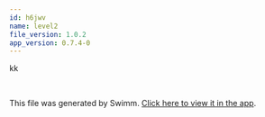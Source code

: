 ```yaml
---
id: h6jwv
name: level2
file_version: 1.0.2
app_version: 0.7.4-0
---
```


kk

<br/>

This file was generated by Swimm. [Click here to view it in the app](https://swimm-web-app.web.app/repos/Z2l0aHViJTNBJTNBdGVzdC1wcm9qZWN0LXJlbmFtZWQlM0ElM0FuYWRhdi1zd2ltbQ==/docs/h6jwv).